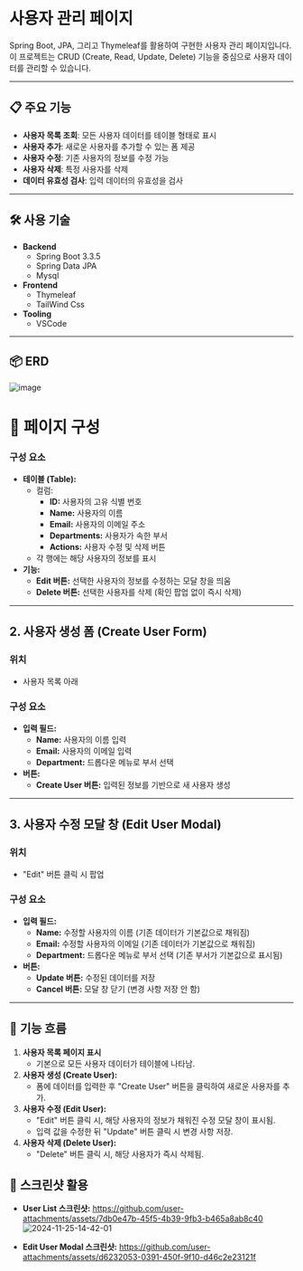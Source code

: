 # 사용자 관리 페이지

Spring Boot, JPA, 그리고 Thymeleaf를 활용하여 구현한 사용자 관리 페이지입니다.  
이 프로젝트는 CRUD (Create, Read, Update, Delete) 기능을 중심으로 사용자 데이터를 관리할 수 있습니다.

---

## 📋 주요 기능

- **사용자 목록 조회**: 모든 사용자 데이터를 테이블 형태로 표시
- **사용자 추가**: 새로운 사용자를 추가할 수 있는 폼 제공
- **사용자 수정**: 기존 사용자의 정보를 수정 가능
- **사용자 삭제**: 특정 사용자를 삭제
- **데이터 유효성 검사**: 입력 데이터의 유효성을 검사

---

## 🛠️ 사용 기술

- **Backend**
  - Spring Boot 3.3.5
  - Spring Data JPA  
  - Mysql
- **Frontend**
  - Thymeleaf
  - TailWind Css
- **Tooling**
  - VSCode

---

## 📦 ERD

![image](https://github.com/user-attachments/assets/0b956216-d3e3-4a69-bac6-3cff2ca789e4)

# 📄 페이지 구성

### 구성 요소
- **테이블 (Table):**
  - 컬럼:
    - **ID:** 사용자의 고유 식별 번호
    - **Name:** 사용자의 이름
    - **Email:** 사용자의 이메일 주소
    - **Departments:** 사용자가 속한 부서
    - **Actions:** 사용자 수정 및 삭제 버튼
  - 각 행에는 해당 사용자의 정보를 표시
- **기능:**
  - **Edit 버튼:** 선택한 사용자의 정보를 수정하는 모달 창을 띄움
  - **Delete 버튼:** 선택한 사용자를 삭제 (확인 팝업 없이 즉시 삭제)

---

## 2. 사용자 생성 폼 (Create User Form)
### 위치
- 사용자 목록 아래

### 구성 요소
- **입력 필드:**
  - **Name:** 사용자의 이름 입력
  - **Email:** 사용자의 이메일 입력
  - **Department:** 드롭다운 메뉴로 부서 선택
- **버튼:**
  - **Create User 버튼:** 입력된 정보를 기반으로 새 사용자 생성

---

## 3. 사용자 수정 모달 창 (Edit User Modal)
### 위치
- "Edit" 버튼 클릭 시 팝업

### 구성 요소
- **입력 필드:**
  - **Name:** 수정할 사용자의 이름 (기존 데이터가 기본값으로 채워짐)
  - **Email:** 수정할 사용자의 이메일 (기존 데이터가 기본값으로 채워짐)
  - **Department:** 드롭다운 메뉴로 부서 선택 (기존 부서가 기본값으로 표시됨)
- **버튼:**
  - **Update 버튼:** 수정된 데이터를 저장
  - **Cancel 버튼:** 모달 창 닫기 (변경 사항 저장 안 함)

---

## 📌 기능 흐름
1. **사용자 목록 페이지 표시**
   - 기본으로 모든 사용자 데이터가 테이블에 나타남.
2. **사용자 생성 (Create User):**
   - 폼에 데이터를 입력한 후 "Create User" 버튼을 클릭하여 새로운 사용자를 추가.
3. **사용자 수정 (Edit User):**
   - "Edit" 버튼 클릭 시, 해당 사용자의 정보가 채워진 수정 모달 창이 표시됨.
   - 입력 값을 수정한 뒤 "Update" 버튼 클릭 시 변경 사항 저장.
4. **사용자 삭제 (Delete User):**
   - "Delete" 버튼 클릭 시, 해당 사용자가 즉시 삭제됨.



## 📸 스크린샷 활용

- **User List 스크린샷:**
  https://github.com/user-attachments/assets/7db0e47b-45f5-4b39-9fb3-b465a8ab8c40
  ![2024-11-25-14-42-01](https://github.com/user-attachments/assets/0f4acfcd-374b-4d2c-a6d2-35351d48c8ca)

- **Edit User Modal 스크린샷:**
  https://github.com/user-attachments/assets/d6232053-0391-450f-9f10-d46c2e23121f


